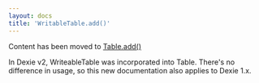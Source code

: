 ```yaml
---
layout: docs
title: 'WritableTable.add()'
---
```

Content has been moved to [Table.add()](Table.add())

In Dexie v2, WriteableTable was incorporated into Table. There's no difference in usage, so this new documentation also applies to Dexie 1.x.
